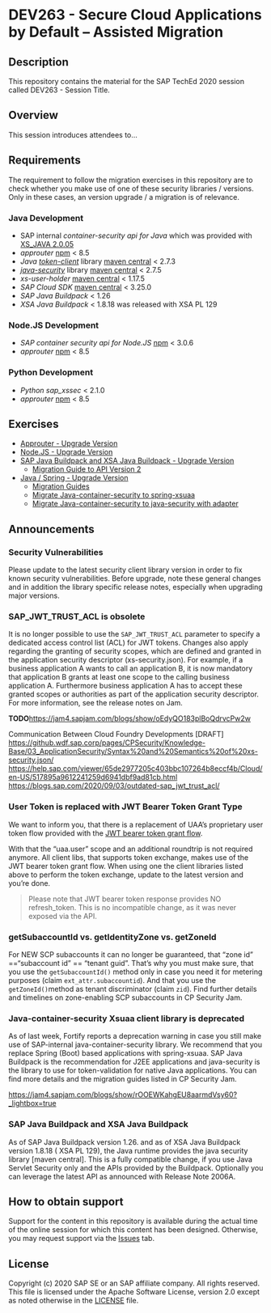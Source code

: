 # DEV263 - Secure Cloud Applications by Default – Assisted Migration

## Description

This repository contains the material for the SAP TechEd 2020 session called DEV263 - Session Title. 

## Overview

This session introduces attendees to...

## Requirements
The requirement to follow the migration exercises in this repository are to check whether you make use of one of these security libraries / versions. Only in these cases, an version upgrade / a migration is of relevance.

### Java Development
- SAP internal *container-security api for Java* which was provided with [XS_JAVA 2.0.05](https://help.sap.com/viewer/4505d0bdaf4948449b7f7379d24d0f0d/2.0.05/en-US/6511bc054b0e48369a625a8019fefd53.html)
- *approuter* [npm](https://www.npmjs.com/package/@sap/approuter) < 8.5
- *Java* [*token-client*](https://github.com/SAP/cloud-security-xsuaa-integration/tree/master/token-client) library [maven central](https://search.maven.org/search?q=g:com.sap.cloud.security.xsuaa) < 2.7.3
- [*java-security*](https://github.wdf.sap.corp/CPSecurity/java-container-security) library [maven central](https://search.maven.org/search?q=g:com.sap.cloud.security) < 2.7.5
- *xs-user-holder* [maven central](https://search.maven.org/search?q=g:com.sap.cloud.sjb) < 1.17.5
- *SAP Cloud SDK* [maven central](https://search.maven.org/search?q=g:com.sap.cloud.sdk) < 3.25.0
- *SAP Java Buildpack* < 1.26
- *XSA Java Buildpack* < 1.8.18 was released with XSA PL 129

### Node.JS Development
- *SAP container security api for Node.JS* [npm](https://www.npmjs.com/package/@sap/xssec) < 3.0.6
- *approuter* [npm](https://www.npmjs.com/package/@sap/approuter) < 8.5

### Python Development
- *Python sap_xssec* < 2.1.0
- *approuter* [npm](https://www.npmjs.com/package/@sap/approuter) < 8.5


## Exercises

- [Approuter - Upgrade Version](exercises/approuter)
- [Node.JS - Upgrade Version](exercises/nodejs)
- [SAP Java Buildpack and XSA Java Buildpack - Upgrade Version](exercises/sapjavabuildpack)
    - [Migration Guide to API Version 2](https://github.com/SAP/cloud-security-xsuaa-integration/blob/master/java-security/Migration_SAPJavaBuildpackProjects_V2.md)
- [Java / Spring - Upgrade Version](exercises/java)
    - [Migration Guides](exercises/java/migrationguides)
    - [Migrate Java-container-security to spring-xsuaa](https://github.com/SAP/cloud-security-xsuaa-integration/blob/master/spring-xsuaa/Migration_JavaContainerSecurityProjects.md)
    - [Migrate Java-container-security to java-security with adapter](https://github.com/SAP/cloud-security-xsuaa-integration/blob/master/java-security/Migration_SpringSecurityProjects.md)

## Announcements

### Security Vulnerabilities
Please update to the latest security client library version in order to fix known security vulnerabilities.
Before upgrade, note these general changes and in addition the library specific release notes, especially when upgrading major versions.
 
### SAP_JWT_TRUST_ACL is obsolete
It is no longer possible to use the `SAP_JWT_TRUST_ACL` parameter to specify a dedicated access control list (ACL) for JWT tokens. Changes also apply regarding the granting of security scopes, which are defined and granted in the application security descriptor (xs-security.json). For example, if a business application A wants to call an application B, it is now mandatory that application B grants at least one scope to the calling business application A. Furthermore business application A has to accept these granted scopes or authorities as part of the application security descriptor. For more information, see the release notes on Jam.

**TODO**https://jam4.sapjam.com/blogs/show/oEdyQO183plBoQdrvcPw2w

Communication Between Cloud Foundry Developments [DRAFT]
https://github.wdf.sap.corp/pages/CPSecurity/Knowledge-Base/03_ApplicationSecurity/Syntax%20and%20Semantics%20of%20xs-security.json/ 
https://help.sap.com/viewer/65de2977205c403bbc107264b8eccf4b/Cloud/en-US/517895a9612241259d6941dbf9ad81cb.html 
https://blogs.sap.com/2020/09/03/outdated-sap_jwt_trust_acl/

 
### User Token is replaced with JWT Bearer Token Grant Type
We want to inform you, that there is a replacement of UAA’s proprietary user token flow provided with the [JWT bearer token grant flow](https://docs.cloudfoundry.org/api/uaa/version/74.26.0/index.html#jwt-bearer-token-grant).

With that the “uaa.user” scope and an additional roundtrip is not required anymore. All client libs, that supports token exchange, makes use of the JWT bearer token grant flow. When using one the client libraries listed above to perform the token exchange, update to the latest version and you’re done. 

> Please note that JWT bearer token response provides NO refresh_token. This is no incompatible change, as it was never exposed via the API.
 
### getSubaccountId vs. getIdentityZone vs. getZoneId
For NEW SCP subaccounts it can no longer be guaranteed, that “zone id” ==“subaccount id” == “tenant guid”. That’s why you must make sure, that you use the `getSubaccountId()` method only in case you need it for metering purposes (claim `ext_attr.subaccountid`). And that you use the `getZoneId()`method as tenant discriminator (claim `zid`). Find further details and timelines on zone-enabling SCP subaccounts in CP Security Jam.

### Java-container-security Xsuaa client library is deprecated
As of last week, Fortify reports a deprecation warning in case you still make use of SAP-internal java-container-security library. We recommend that you replace Spring (Boot) based applications with spring-xsuaa. SAP Java Buildpack is the recommendation for J2EE applications and java-security is the library to use for token-validation for native Java applications. You can find more details and the migration guides listed in CP Security Jam.

https://jam4.sapjam.com/blogs/show/rOOEWKahgEU8aarmdVsy60?_lightbox=true
 
### SAP Java Buildpack and XSA Java Buildpack  
As of SAP Java Buildpack version 1.26. and as of XSA Java Buildpack version 1.8.18 ( XSA PL 129), the Java runtime provides the java security library [maven central]. This is a fully compatible change, if you use Java Servlet Security only and the APIs provided by the Buildpack. Optionally you can leverage the latest API as announced with Release Note 2006A.

## How to obtain support
Support for the content in this repository is available during the actual time of the online session for which this content has been designed. Otherwise, you may request support via the [Issues](../../issues) tab.

## License
Copyright (c) 2020 SAP SE or an SAP affiliate company. All rights reserved. This file is licensed under the Apache Software License, version 2.0 except as noted otherwise in the [LICENSE](LICENSES/Apache-2.0.txt) file.
